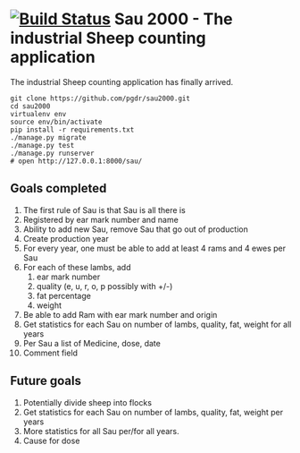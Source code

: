 # [![Build Status](https://travis-ci.org/pgdr/sau2000.svg?branch=master)](https://travis-ci.org/pgdr/sau2000) Sau 2000 - The industrial Sheep counting application

The industrial Sheep counting application has finally arrived.


```
git clone https://github.com/pgdr/sau2000.git
cd sau2000
virtualenv env
source env/bin/activate
pip install -r requirements.txt
./manage.py migrate
./manage.py test
./manage.py runserver
# open http://127.0.0.1:8000/sau/

```


## Goals completed
1. The first rule of Sau is that Sau is all there is
2. Registered by ear mark number and name
3. Ability to add new Sau, remove Sau that go out of production
4. Create production year
5. For every year, one must be able to add at least 4 rams and 4 ewes per Sau
6. For each of these lambs, add
   1. ear mark number
   2. quality (e, u, r, o, p possibly with +/-)
   3. fat percentage
   4. weight
7. Be able to add Ram with ear mark number and origin
8. Get statistics for each Sau on number of lambs, quality, fat, weight for
   all years
9. Per Sau a list of Medicine, dose, date
10. Comment field


## Future goals

1. Potentially divide sheep into flocks
2. Get statistics for each Sau on number of lambs, quality, fat, weight per
   years
3. More statistics for all Sau per/for all years.
4. Cause for dose
